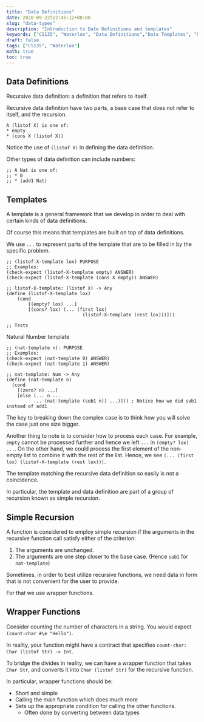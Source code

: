 ```yaml
---
title: "Data Definitions"
date: 2020-09-22T22:45:12+08:00
slug: "data-types"
description: "Introduction to Date Definitions and templates"
keywords: ["CS135", "Waterloo", "Data Definitions","Data Templates", "DrRacket"]
draft: false
tags: ["CS135", "Waterloo"]
math: true
toc: true
---
```


## Data Definitions

Recursive data definition: a definition that refers to itself.

Recursive data definition have two parts, a base case that does not refer to itself, and the recursion.

```racket
A (listof X) is one of:
* empty
* (cons X (listof X))
```

Notice the use of `(listof X)` in defining the data definition.

Other types of data definition can include numbers:

```racket
;; A Nat is one of:
;; * 0
;; * (add1 Nat)
```

## Templates

A template is a general framework that we develop in order to deal with certain kinds of data definitions.

Of course this means that templates are built on top of data definitions.

We use `...` to represent parts of the template that are to be filled in by the specific problem.

```racket
;; (listof-X-template lox) PURPOSE
;; Examples:
(check-expect (listof-X-template empty) ANSWER)
(check-expect (listof-X-template (cons X empty)) ANSWER)

;; listof-X-template: (listof X) -> Any
(define (listof-X-template lox)
    (cond
        [(empty? lox) ...]
        [(cons? lox) (... (first lox)
                            (listof-X-template (rest lox)))]))

;; Tests
```

Natural Number template

```racket
;; (nat-template n): PURPOSE
;; Examples:
(check-expect (nat-template 0) ANSWER)
(check-expect (nat-template 1) ANSWER)

;; nat-template: Num -> Any
(define (nat-template n)
  (cond
    [(zero? n) ...]
    [else (... n ...
          ... (nat-template (sub1 n)) ...)])) ; Notice how we did sub1 instead of add1
```

The key to breaking down the complex case is to think how you will solve the case just one size bigger.

Another thing to note is to consider how to process each case. For example, `empty` cannot be processed further and hence we left `...` in `(empty? lox) ...`. On the other hand, we could process the first element of the non-empty list to combine it with the rest of the list. Hence, we see `(... (first lox) (listof-X-template (rest lox)))`.

The template matching the recursive data definition so easily is not a coincidence.

In particular, the template and data definition are part of a group of recursion known as simple recursion.

## Simple Recursion

A function is considered to employ simple recursion if the arguments in the recursive function call satisfy either of the criterion:

1. The arguments are unchanged.
2. The arguments are one step closer to the base case. (Hence `sub1` for `nat-template`)

Sometimes, in order to best utilize recursive functions, we need data in form that is not convenient for the user to provide.

For that we use wrapper functions.

## Wrapper Functions

Consider counting the number of characters in a string. You would expect `(count-char #\e "Hello")`.

In reality, your function might have a contract that specifies `count-char: Char (listof Str) -> Int`.

To bridge the divides in reality, we can have a wrapper function that takes `Char Str`, and converts it into `Char (listof Str)` for the recursive function.

In particular, wrapper functions should be:

* Short and simple
* Calling the main function which does much more
* Sets up the appropriate condition for calling the other functions.
  * Often done by converting between data types

